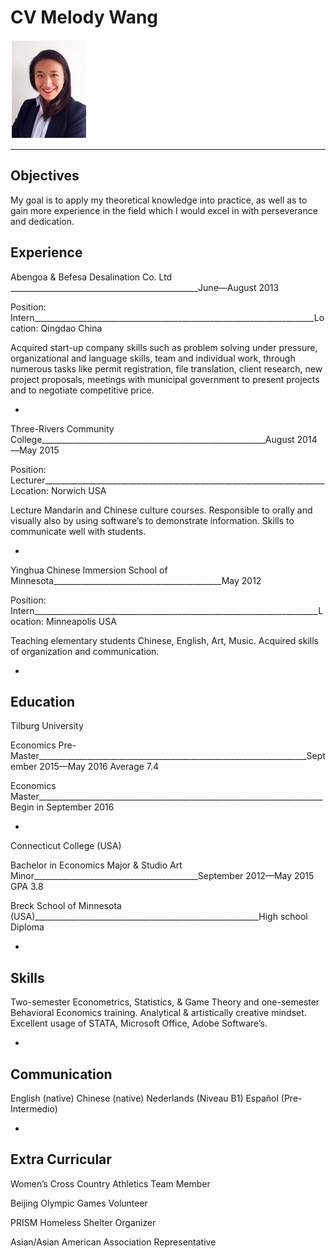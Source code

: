 CV Melody Wang
=============

![alt tag](https://github.com/MelMelMelMelMel/Assignment/blob/master/Screen%20Shot%202016-09-27%20at%2021.46.05.png)

---------------

Objectives
------
My goal is to apply my theoretical knowledge into practice, as well as to gain more experience in the field which I would excel in with perseverance and dedication. 


Experience
--------
Abengoa & Befesa Desalination Co. Ltd _______________________________________________June—August 2013

Position: Intern______________________________________________________________________Location: Qingdao China

Acquired start-up company skills such as problem solving under pressure, organizational and language skills, team and individual work, through numerous tasks like permit registration, file translation, client research, new project proposals, meetings with municipal government to present projects and to negotiate competitive price.

-
Three-Rivers Community College________________________________________________________August 2014—May 2015

Position: Lecturer______________________________________________________________________Location: Norwich USA

Lecture Mandarin and Chinese culture courses. Responsible to orally and visually also by using software’s to demonstrate information. Skills to communicate well with students. 

-
Yinghua Chinese Immersion School of Minnesota__________________________________________May 2012

Position: Intern_______________________________________________________________________Location: Minneapolis USA

Teaching elementary students Chinese, English, Art, Music. Acquired skills of organization and communication.

-

Education
-------
Tilburg University

Economics Pre-Master___________________________________________________________________September 2015—May 2016	Average 7.4

Economics Master_______________________________________________________________________Begin in September 2016

-
Connecticut College (USA)

Bachelor in Economics Major & Studio Art Minor_________________________________________September 2012—May 2015	GPA 3.8

Breck School of Minnesota (USA)________________________________________________________High school Diploma

-
Skills
-------
Two-semester Econometrics, Statistics, & Game Theory and one-semester Behavioral Economics training. Analytical & artistically creative mindset. Excellent usage of STATA, Microsoft Office, Adobe Software’s. 

-
Communication  
-------
English (native) Chinese (native) Nederlands (Niveau B1) Español (Pre-Intermedio)

-
Extra Curricular
-------
Women’s Cross Country Athletics Team Member

Beijing Olympic Games Volunteer

PRISM Homeless Shelter Organizer 

Asian/Asian American Association Representative

